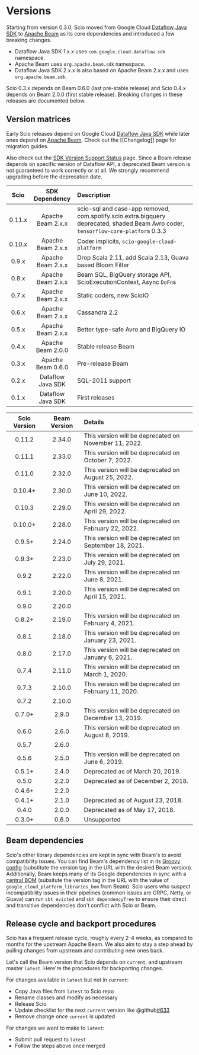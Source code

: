 # Versions

Starting from version 0.3.0, Scio moved from Google Cloud [Dataflow Java SDK](https://github.com/GoogleCloudPlatform/DataflowJavaSDK) to [Apache Beam](https://beam.apache.org/) as its core dependencies and introduced a few breaking changes.

- Dataflow Java SDK 1.x.x uses `com.google.cloud.dataflow.sdk` namespace.
- Apache Beam uses `org.apache.beam.sdk` namespace.
- Dataflow Java SDK 2.x.x is also based on Apache Beam 2.x.x and uses `org.apache.beam.sdk`.

Scio 0.3.x depends on Beam 0.6.0 (last pre-stable release) and Scio 0.4.x depends on Beam 2.0.0 (first stable release). Breaking changes in these releases are documented below.

## Version matrices

Early Scio releases depend on Google Cloud [Dataflow Java SDK](https://github.com/GoogleCloudPlatform/DataflowJavaSDK) while later ones depend on [Apache Beam](https://github.com/apache/beam). Check out the [[Changelog]] page for migration guides.

Also check out the [SDK Version Support Status](https://cloud.google.com/dataflow/docs/support/sdk-version-support-status) page. Since a Beam release depends on specific version of Dataflow API, a deprecated Beam version is not guaranteed to work correctly or at all. We strongly recommend upgrading before the deprecation date.

| **Scio** | **SDK Dependency** | **Description**     |
|:--------:|:------------------:|:--------------------|
| 0.11.x   | Apache Beam 2.x.x  | scio-sql and case-app removed, com.spotify.scio.extra.bigquery deprecated, shaded Beam Avro coder, `tensorflow-core-platform` 0.3.3 |
| 0.10.x   | Apache Beam 2.x.x  | Coder implicits, `scio-google-cloud-platform` |
| 0.9.x    | Apache Beam 2.x.x  | Drop Scala 2.11, add Scala 2.13, Guava based Bloom Filter |
| 0.8.x    | Apache Beam 2.x.x  | Beam SQL, BigQuery storage API, ScioExecutionContext, Async `DoFn`s |
| 0.7.x    | Apache Beam 2.x.x  | Static coders, new ScioIO |
| 0.6.x    | Apache Beam 2.x.x  | Cassandra 2.2       |
| 0.5.x    | Apache Beam 2.x.x  | Better type-safe Avro and BigQuery IO |
| 0.4.x    | Apache Beam 2.0.0  | Stable release Beam |
| 0.3.x    | Apache Beam 0.6.0  | Pre-release Beam    |
| 0.2.x    | Dataflow Java SDK  | SQL-2011 support    |
| 0.1.x    | Dataflow Java SDK  | First releases      |

| **Scio Version** | **Beam Version** | **Details** |
|:----------------:|:----------------:|:------------|
| 0.11.2           | 2.34.0           | This version will be deprecated on November 11, 2022. |
| 0.11.1           | 2.33.0           | This version will be deprecated on October 7, 2022. |
| 0.11.0           | 2.32.0           | This version will be deprecated on August 25, 2022. |
| 0.10.4+          | 2.30.0           | This version will be deprecated on June 10, 2022. |
| 0.10.3           | 2.29.0           | This version will be deprecated on April 29, 2022. |
| 0.10.0+          | 2.28.0           | This version will be deprecated on February 22, 2022. |
| 0.9.5+           | 2.24.0           | This version will be deprecated on September 18, 2021. |
| 0.9.3+           | 2.23.0           | This version will be deprecated on July 29, 2021. |
| 0.9.2            | 2.22.0           | This version will be deprecated on June 8, 2021. |
| 0.9.1            | 2.20.0           | This version will be deprecated on April 15, 2021. |
| 0.9.0            | 2.20.0           |             |
| 0.8.2+           | 2.19.0           | This version will be deprecated on February 4, 2021. |
| 0.8.1            | 2.18.0           | This version will be deprecated on January 23, 2021. |
| 0.8.0            | 2.17.0           | This version will be deprecated on January 6, 2021. |
| 0.7.4            | 2.11.0           | This version will be deprecated on March 1, 2020. |
| 0.7.3            | 2.10.0           | This version will be deprecated on February 11, 2020. |
| 0.7.2            | 2.10.0           | |
| 0.7.0+           | 2.9.0            | This version will be deprecated on December 13, 2019. |
| 0.6.0            | 2.6.0            | This version will be deprecated on August 8, 2019. |
| 0.5.7            | 2.6.0            | |
| 0.5.6            | 2.5.0            | This version will be deprecated on June 6, 2019. |
| 0.5.1+           | 2.4.0            | Deprecated as of March 20, 2019. |
| 0.5.0            | 2.2.0            | Deprecated as of December 2, 2018. |
| 0.4.6+           | 2.2.0            | |
| 0.4.1+           | 2.1.0            | Deprecated as of August 23, 2018. |
| 0.4.0            | 2.0.0            | Deprecated as of May 17, 2018. |
| 0.3.0+           | 0.6.0            | Unsupported |

## Beam dependencies

Scio's other library dependencies are kept in sync with Beam's to avoid compatibility issues. You can find
Beam's dependency list in its [Groovy config](https://github.com/apache/beam/blob/v2.35.0/buildSrc/src/main/groovy/org/apache/beam/gradle/BeamModulePlugin.groovy) (substitute the version tag in the URL with the desired Beam version). Additionally, Beam keeps many of its Google dependencies in sync with a [central BOM](https://storage.googleapis.com/cloud-opensource-java-dashboard/com.google.cloud/libraries-bom/24.0.0/artifact_details.html) (subsitute the version tag in the URL with the value of `google_cloud_platform_libraries_bom` from Beam). Scio users who suspect incompatibility issues in their pipelines (common issues are GRPC, Netty, or Guava) can run `sbt evicted` and `sbt dependencyTree` to ensure their direct and transitive dependencies don't conflict with Scio or Beam.

## Release cycle and backport procedures

Scio has a frequent release cycle, roughly every 2-4 weeks, as compared to months for the upstream Apache Beam. We also aim to stay a step ahead by pulling changes from upstream and contributing new ones back.

Let's call the Beam version that Scio depends on `current`, and upstream master `latest`. Here're the procedures for backporting changes.

For changes available in `latest` but not in `current`:
- Copy Java files from `latest` to Scio repo
- Rename classes and modify as necessary
- Release Scio
- Update checklist for the next `current` version like @github[#633](#633)
- Remove change once `current` is updated

For changes we want to make to `latest`:
- Submit pull request to `latest`
- Follow the steps above once merged

